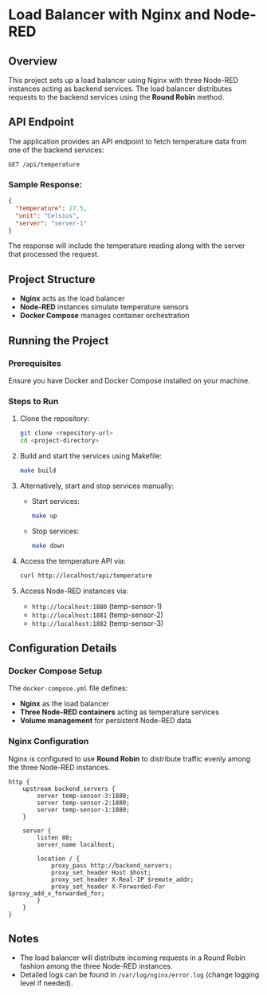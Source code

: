 # Load Balancer with Nginx and Node-RED

## Overview
This project sets up a load balancer using Nginx with three Node-RED instances acting as backend services. The load balancer distributes requests to the backend services using the **Round Robin** method.

## API Endpoint
The application provides an API endpoint to fetch temperature data from one of the backend services:

```
GET /api/temperature
```

### Sample Response:
```json
{
  "temperature": 27.5,
  "unit": "Celsius",
  "server": "server-1"
}
```

The response will include the temperature reading along with the server that processed the request.

## Project Structure
- **Nginx** acts as the load balancer
- **Node-RED** instances simulate temperature sensors
- **Docker Compose** manages container orchestration

## Running the Project
### Prerequisites
Ensure you have Docker and Docker Compose installed on your machine.

### Steps to Run
1. Clone the repository:
   ```sh
   git clone <repository-url>
   cd <project-directory>
   ```

2. Build and start the services using Makefile:
   ```sh
   make build
   ```

3. Alternatively, start and stop services manually:
   - Start services:
     ```sh
     make up
     ```
   - Stop services:
     ```sh
     make down
     ```

4. Access the temperature API via:
   ```sh
   curl http://localhost/api/temperature
   ```

5. Access Node-RED instances via:
   - `http://localhost:1880` (temp-sensor-1)
   - `http://localhost:1881` (temp-sensor-2)
   - `http://localhost:1882` (temp-sensor-3)

## Configuration Details

### Docker Compose Setup
The `docker-compose.yml` file defines:
- **Nginx** as the load balancer
- **Three Node-RED containers** acting as temperature services
- **Volume management** for persistent Node-RED data


### Nginx Configuration
Nginx is configured to use **Round Robin** to distribute traffic evenly among the three Node-RED instances.

```nginx
http {
    upstream backend_servers { 
        server temp-sensor-3:1880;
        server temp-sensor-2:1880;
        server temp-sensor-1:1880;
    }

    server {
        listen 80;
        server_name localhost;

        location / {
            proxy_pass http://backend_servers;
            proxy_set_header Host $host;
            proxy_set_header X-Real-IP $remote_addr;
            proxy_set_header X-Forwarded-For $proxy_add_x_forwarded_for;
        }
    }
}
```

## Notes
- The load balancer will distribute incoming requests in a Round Robin fashion among the three Node-RED instances.
- Detailed logs can be found in `/var/log/nginx/error.log` (change logging level if needed).


